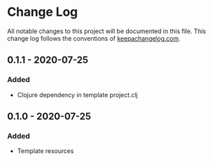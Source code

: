 # Change Log
All notable changes to this project will be documented in this file. This change log follows the conventions of [keepachangelog.com](http://keepachangelog.com/).

## 0.1.1 - 2020-07-25
### Added
- Clojure dependency in template project.clj

## 0.1.0 - 2020-07-25
### Added
- Template resources
